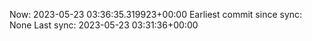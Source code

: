 Now: 2023-05-23 03:36:35.319923+00:00 Earliest commit since sync: None Last sync: 2023-05-23 03:31:36+00:00
